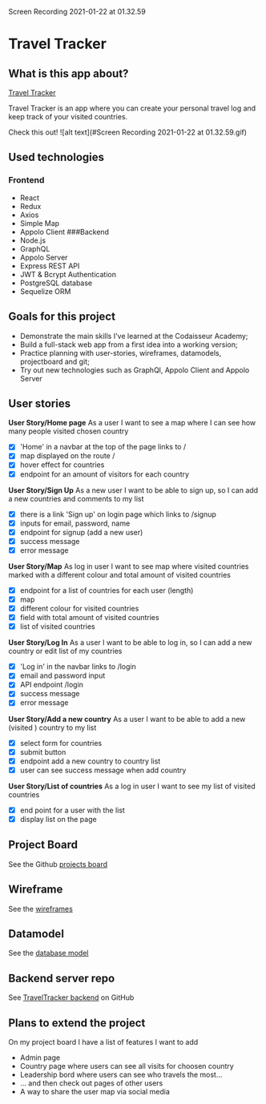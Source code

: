 Screen Recording 2021-01-22 at 01.32.59

# Travel Tracker

## What is this app about?

[Travel Tracker](https://traveltracker.netlify.app/)

Travel Tracker is an app where you can create your personal travel log and keep track of your visited countries.

Check this out!
![alt text](#Screen Recording 2021-01-22 at 01.32.59.gif)

## Used technologies

### Frontend

- React
- Redux
- Axios
- Simple Map
- Appolo Client
  ###Backend
- Node.js
- GraphQL
- Appolo Server
- Express REST API
- JWT & Bcrypt Authentication
- PostgreSQL database
- Sequelize ORM

## Goals for this project

- Demonstrate the main skills I've learned at the Codaisseur Academy;
- Build a full-stack web app from a first idea into a working version;
- Practice planning with user-stories, wireframes, datamodels, projectboard and git;
- Try out new technologies such as GraphQl, Appolo Client and Appolo Server

## User stories

**User Story/Home page**
As a user I want to see a map where I can see how many people visited chosen country

- [x] 'Home' in a navbar at the top of the page links to /
- [x] map displayed on the route /
- [x] hover effect for countries
- [x] endpoint for an amount of visitors for each country

**User Story/Sign Up**
As a new user I want to be able to sign up, so I can add a new countries and comments to my list

- [x] there is a link 'Sign up' on login page which links to /signup
- [x] inputs for email, password, name
- [x] endpoint for signup (add a new user)
- [x] success message
- [x] error message

**User Story/Map**
As log in user I want to see map where visited countries marked with a different colour and total amount of visited countries

- [x] endpoint for a list of countries for each user (length)
- [x] map
- [x] different colour for visited countries
- [x] field with total amount of visited countries
- [x] list of visited countries

**User Story/Log In**
As a user I want to be able to log in, so I can add a new country or edit list of my countries

- [x] 'Log in' in the navbar links to /login
- [x] email and password input
- [x] API endpoint /login
- [x] success message
- [x] error message

**User Story/Add a new country**
As a user I want to be able to add a new (visited ) country to my list

- [x] select form for countries
- [x] submit button
- [x] endpoint add a new country to country list
- [x] user can see success message when add country

**User Story/List of countries**
As a log in user I want to see my list of visited countries

- [x] end point for a user with the list
- [x] display list on the page

## Project Board

See the Github [projects board](https://github.com/TatianaIvanovaW/TravelTracker-client/projects/1)

## Wireframe

See the [wireframes](https://wireframepro.mockflow.com/view/M0b35bed60aad70f7608082a05bcd212e1610377798049)

## Datamodel

See the [database model](https://dbdiagram.io/d/5ffc690980d742080a35d719)

## Backend server repo

See [TravelTracker backend](https://github.com/TatianaIvanovaW/TravelTracker-server) on GitHub

## Plans to extend the project

On my project board I have a list of features I want to add

- Admin page
- Country page where users can see all visits for choosen country
- Leadership bord where users can see who travels the most...
- ... and then check out pages of other users
- A way to share the user map via social media



